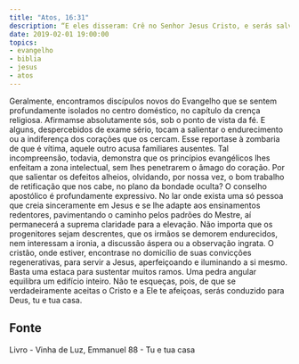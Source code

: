 ```yaml
---
title: "Atos, 16:31"
description: “E eles disseram: Crê no Senhor Jesus Cristo, e serás salvo, tu e a tua casa.” (Atos, 16:31)
date: 2019-02-01 19:00:00
topics: 
- evangelho
- biblia
- jesus
- atos
---
```



Geralmente, encontramos discípulos novos do Evangelho que se sentem
profundamente isolados no centro doméstico, no capítulo da crença religiosa.
Afirmam­se absolutamente sós, sob o ponto de vista da fé. E alguns,
despercebidos de exame sério, tocam a salientar o endurecimento ou a indiferença
dos corações que os cercam. Esse reporta­se à zombaria de que é vítima, aquele
outro acusa familiares ausentes.
Tal incompreensão, todavia, demonstra que os princípios evangélicos lhes
enfeitam a zona intelectual, sem lhes penetrarem o âmago do coração.
Por que salientar os defeitos alheios, olvidando, por nossa vez, o bom
trabalho de retificação que nos cabe, no plano da bondade oculta?
O conselho apostólico é profundamente expressivo.
No lar onde exista uma só pessoa que creia sinceramente em Jesus e se lhe
adapte aos ensinamentos redentores, pavimentando o caminho pelos padrões do
Mestre, aí permanecerá a suprema claridade para a elevação.
Não importa que os progenitores sejam descrentes, que os irmãos se
demorem endurecidos, nem interessam a ironia, a discussão áspera ou a observação
ingrata.
O cristão, onde estiver, encontra­se no domicílio de suas convicções
regenerativas, para servir a Jesus, aperfeiçoando e iluminando a si mesmo.
Basta uma estaca para sustentar muitos ramos. Uma pedra angular equilibra
um edifício inteiro.
Não te esqueças, pois, de que se verdadeiramente aceitas o Cristo e a Ele te
afeiçoas, serás conduzido para Deus, tu e tua casa.




## Fonte
Livro - Vinha de Luz, Emmanuel
88 - Tu e tua casa
